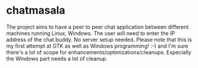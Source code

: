 # chatmasala
The project aims to have a peer to peer chat application between different machines running Linux, Windows. The user will need to enter the IP address of the chat buddy. No server setup needed. Please note that this is my first attempt at GTK as well as Windows programming! :-) and I'm sure there's a lot of scope for enhancements/optimizations/cleanups. Especially the Windows part needs a lot of cleanup.
